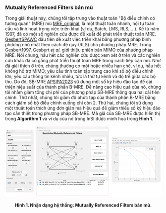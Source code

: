 ### Mutually Referenced Filters bán mù 

Trong giải thuật này, chúng tôi tập trung vào thuật toán "Bộ điều chỉnh có tương quan" (MRE) mù [MRE_original], là một thuật toán nhanh, hội tụ toàn cầu và linh hoạt trong việc triển khai (ví dụ, Batch, LMS, RLS, ...). Kể từ năm 1997, đã có một số nghiên cứu được đề xuất để phát triển thuật toán MRE. [GesbertSPAWC] đầu tiên đề xuất việc triển khai bằng phương pháp bình phương nhỏ nhất theo cách đệ quy (RLS) cho phương pháp MRE. Trong [Gesbert1997], Gesbert *et al.* giới thiệu phiên bản MIMO của phương pháp MRE. Nói chung, hầu hết các nghiên cứu được xem xét ở trên và các nghiên cứu khác đã cố gắng phát triển thuật toán MRE trong cách tiếp cận mù. Như đã giải thích ở trên, chúng thường có một hoặc nhiều hạn chế, ví dụ, hầu hết không hỗ trợ MIMO; yêu cầu tính toán tập trung cao khi số bộ điều chỉnh lớn; yêu cầu thông tin kênh nhiều, tức là thứ tự kênh và độ trễ giữa các bộ thu. Do đó, SB-MRE [APSIPA2023] sử dụng một số ký hiệu đào tạo để cải thiện hiệu suất của thành phần B-MRE. Để nâng cao hiệu quả của nó, chúng tôi nhằm giảm tổng chi phí của phương pháp SB-MRE thông qua hai cải tiến chính. Thứ nhất, chúng tôi giảm độ phức tạp của thành phần B-MRE bằng cách giảm số bộ điều chỉnh xuống chỉ còn 2. Thứ hai, chúng tôi sử dụng một thuật toán thích ứng đơn giản mà hiệu quả để giảm thiểu số ký hiệu đào tạo cần thiết trong phương pháp SB-MRE. Mã giả của SB-MRE được hiển thị trong **Algorithm 1** và ví dụ của nó trong InSI được minh họa trong **Hình 1**.

[](../../../../pseudo/Algo_SB_MRE.md ':include :type=code algorithm')


<p style="text-align-last: center">
<img src="./assets/img/Outputs/InSI_Algo_SB_MRE.png">
</p>
<p style="text-align-last: center">
<b>
Hình 1. Nhận dạng hệ thống: Mutually Referenced Filters bán mù.
</b>
</p>

[Kay1993]: https://dl.acm.org/doi/abs/10.5555/151045
[Ladaycia2017]: https://ieeexplore.ieee.org/abstract/document/7956173
[Garro2020]: https://ieeexplore.ieee.org/document/9040540
[Menni2012]: https://ieeexplore.ieee.org/abstract/document/6094230
[Ouahbi2021]: https://www.sciencedirect.com/science/article/abs/pii/S0165168421003340
[GesbertSPAWC]: https://ieeexplore.ieee.org/document/630052
[Gesbert1997]: https://ieeexplore.ieee.org/document/662308
[MRE_original]: https://ieeexplore.ieee.org/document/622953
[APSIPA2023]: https://